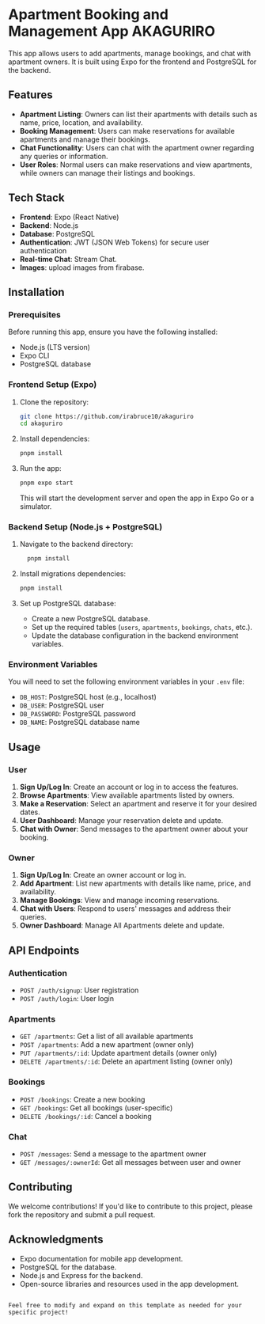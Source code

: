 <!-- ## Full-Stack Apartment Management Application

## AKAGURIRO

# This project is a Full-Stack Apartment Management Application developed using Expo for the frontend and a backend powered by technologies such as Node.js and PostgreSQL. The application aims to simplify the management of apartment details, tenant information, and Bookings .

### Features

User Authentication: User can log in and manage apartments.
Apartment Management: Add, update, and delete apartment details.
Tenant Management: Add tenants, track rent payments, and view tenant profiles.
Maintenance Requests: Submit and manage maintenance issues reported by tenants.
Responsive Design: Designed with Expo to work seamlessly on mobile devices.
Backend: REST API built with Node.js and Express, interacting with a database for storing apartment and tenant information.

## Tech Stack

### Frontend

Expo: For building a cross-platform mobile app.
React Native: For building the mobile app UI.
React Navigation: For handling navigation in the app.

### Backend

Node.js: JavaScript runtime for building the server-side application.
RESTful API.
PostgreSQL: SQL database to store apartment, tenant, and Bookings.
JWT (JSON Web Tokens): For user authentication.

### Tools

Android Studio
Git: For version control.
Firebase: For deploying the Images .

### Installation

Prerequisites
Node.js and pnpm installed.
Expo CLI installed.
PostgreSQL database setup (local or cloud-based).
Frontend Setup
Clone this repository:

bash
Copy code
git clone https://github.com/irabruce10/akaguriro
cd akaguriro
Install dependencies:

bash
Copy code
pnpm install
Start the Expo project:

bash
Copy code
expo start
Scan the QR code with the Expo Go app (available on iOS and Android) to run the application.

Backend Setup
Navigate to the backend folder:

bash
Copy code
cd database
cd migrations
Install dependencies:

Usage
Sign Up/Login: Owner users can sign up and log in to access the dashboard for apartment,Chat, tenant management and Bookings .
Manage Apartments: Add, update, and delete apartment information.
Tenant Management: Add and view tenant profiles, including rental payment status.
Maintenance Requests: Tenants can report issues, and admins can track and resolve them.
Admin Dashboard: A simple dashboard for managing the entire apartment complex.
Contributing
Fork the repository.
Create a new branch (git checkout -b feature/your-feature).
Make your changes and commit them (git commit -am 'Add new feature').
Push to your branch (git push origin feature/your-feature).
Open a pull request.
License
Distributed under the MIT License. See LICENSE for more information.

Contact
Your Name - Your GitHub
Email - [Your Email]

## Technologies

- React Native
- Expo
- PostgreSQL -->

# Apartment Booking and Management App AKAGURIRO

This app allows users to add apartments, manage bookings, and chat with apartment owners. It is built using Expo for the frontend and PostgreSQL for the backend.

## Features

- **Apartment Listing**: Owners can list their apartments with details such as name, price, location, and availability.
- **Booking Management**: Users can make reservations for available apartments and manage their bookings.
- **Chat Functionality**: Users can chat with the apartment owner regarding any queries or information.
- **User Roles**: Normal users can make reservations and view apartments, while owners can manage their listings and bookings.

## Tech Stack

- **Frontend**: Expo (React Native)
- **Backend**: Node.js
- **Database**: PostgreSQL
- **Authentication**: JWT (JSON Web Tokens) for secure user authentication
- **Real-time Chat**: Stream Chat.
- **Images**: upload images from firabase.

## Installation

### Prerequisites

Before running this app, ensure you have the following installed:

- Node.js (LTS version)
- Expo CLI
- PostgreSQL database

### Frontend Setup (Expo)

1. Clone the repository:

   ```bash
   git clone https://github.com/irabruce10/akaguriro
   cd akaguriro
   ```

2. Install dependencies:

   ```bash
   pnpm install
   ```

3. Run the app:
   ```bash
   pnpm expo start
   ```
   This will start the development server and open the app in Expo Go or a simulator.

### Backend Setup (Node.js + PostgreSQL)

1. Navigate to the backend directory:

   ```bash
     pnpm install
   ```

2. Install migrations dependencies:

   ```bash
   pnpm install
   ```

3. Set up PostgreSQL database:

   - Create a new PostgreSQL database.
   - Set up the required tables (`users`, `apartments`, `bookings`, `chats`, etc.).
   - Update the database configuration in the backend environment variables.

### Environment Variables

You will need to set the following environment variables in your `.env` file:

- `DB_HOST`: PostgreSQL host (e.g., localhost)
- `DB_USER`: PostgreSQL user
- `DB_PASSWORD`: PostgreSQL password
- `DB_NAME`: PostgreSQL database name

## Usage

### User

1. **Sign Up/Log In**: Create an account or log in to access the features.
2. **Browse Apartments**: View available apartments listed by owners.
3. **Make a Reservation**: Select an apartment and reserve it for your desired dates.
4. **User Dashboard**: Manage your reservation delete and update.
5. **Chat with Owner**: Send messages to the apartment owner about your booking.

### Owner

1. **Sign Up/Log In**: Create an owner account or log in.
2. **Add Apartment**: List new apartments with details like name, price, and availability.
3. **Manage Bookings**: View and manage incoming reservations.
4. **Chat with Users**: Respond to users' messages and address their queries.
5. **Owner Dashboard**: Manage All Apartments delete and update.

## API Endpoints

### Authentication

- `POST /auth/signup`: User registration
- `POST /auth/login`: User login

### Apartments

- `GET /apartments`: Get a list of all available apartments
- `POST /apartments`: Add a new apartment (owner only)
- `PUT /apartments/:id`: Update apartment details (owner only)
- `DELETE /apartments/:id`: Delete an apartment listing (owner only)

### Bookings

- `POST /bookings`: Create a new booking
- `GET /bookings`: Get all bookings (user-specific)
- `DELETE /bookings/:id`: Cancel a booking

### Chat

- `POST /messages`: Send a message to the apartment owner
- `GET /messages/:ownerId`: Get all messages between user and owner

## Contributing

We welcome contributions! If you'd like to contribute to this project, please fork the repository and submit a pull request.

## Acknowledgments

- Expo documentation for mobile app development.
- PostgreSQL for the database.
- Node.js and Express for the backend.
- Open-source libraries and resources used in the app development.

```

Feel free to modify and expand on this template as needed for your specific project!
```
